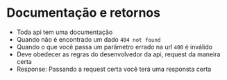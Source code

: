 # Documentação e retornos
* Toda api tem uma documentação
* Quando não é encontrado um dado `404 not found`
* Quando o que você passa um parâmetro errado na url `400` é inválido
* Deve obedecer as regras do desenvolvedor da api, request da maneira certa
* Response: Passando a request certa você terá uma responsta certa
